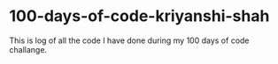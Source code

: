 # 100-days-of-code-kriyanshi-shah
This is log of all the code I have  done during my 100 days of code challange.
